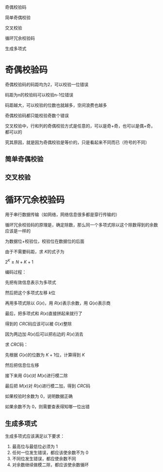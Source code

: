 奇偶校验码

简单奇偶校验

交叉校验

循环冗余校验码

生成多项式

# 奇偶校验码

奇偶校验码的码距均为2，可以校验一位错误

码距为n的校验码可以校验n-1位错误

码距越大，可以校验的位数也就越多，空间浪费也越多

奇偶校验码都只能校验奇数个错误

交叉校验中，行和列的奇偶校验方式是任意的，可以是奇+奇，也可以是偶+奇，都可以的

究其原因，就是因为奇偶校验是等价的，只是看起来不同而已（符号的不同）

## 简单奇偶校验

  

## 交叉校验

  

# 循环冗余校验码

用于串行数据传输（如网络，网络信息很多都是穿行传输的）

  

循环冗余校验码的原理是，确定除数，那么同一个多项式除以这个除数得到的余数应该是一样的

为数据位+校验位，校验位在数据位的后面

  

由于不需要码距，求 $K$﻿的式子为

$2^K\ge N + K +1$

  

编码过程：

先把有效信息表示为多项式

然后把这个多项式左移 $k$﻿位

再用多项式除以 $G(x)$﻿，用 $R(x)$﻿表示余数，用 $Q(x)$﻿表示商

  

最后，把多项式和 $R(x)$﻿直接拼起来就行了

得到的 $CRC$﻿码应该可以被 $G(x)$﻿整除

因为两边加 $R(x)$﻿后可以把右边的 $R(x)$﻿消去

  

  

求 $CRC$﻿码：

先根据 $G(x)$﻿的位数为 $K+1$﻿位，计算得到 $K$﻿

然后把信息位左移

接下来用 $G(x)$﻿对 $M(x)$﻿进行模二除

最后把 $M(x)$﻿对 $R(x)$﻿进行模二加，得到 $CRC$﻿码

  

如果校验时余数为 $0$﻿，说明数据正确

如果余数不为 $0$﻿，则需要查表得知哪一位出错

  

## 生成多项式

生成多项式应该满足以下要求：

1. 最高位与最低位必须为 $1$﻿
2. 任何一位发生错误，都应该使余数不为 $0$﻿
3. 不同位发生错误，都应使余数不同
4. 对余数继续做模二除，都应该使余数循环